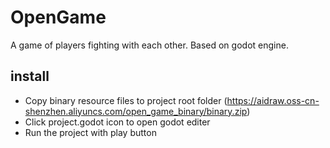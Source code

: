 # OpenGame
A game of players fighting with each other. Based on godot engine.

## install
- Copy binary resource files to project root folder (https://aidraw.oss-cn-shenzhen.aliyuncs.com/open_game_binary/binary.zip)
- Click project.godot icon to open godot editer
- Run the project with play button
